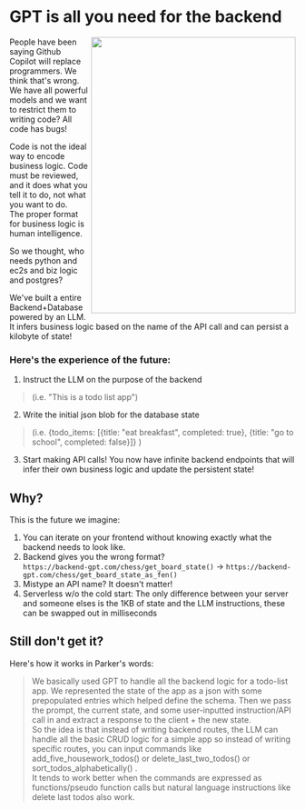 # GPT is all you need for the backend  
<img align="right" src="https://github.com/TheAppleTucker/backend-GPT/blob/main/LLM-IS-BACKEND.jpeg" width=360px height=486px>  

People have been saying Github Copilot will replace programmers. We think that's wrong. We have all powerful models and we want to restrict them to writing code? All code has bugs!

Code is not the ideal way to encode business logic. Code must be reviewed, and it does what you tell it to do, not what you want to do.  
The proper format for business logic is human intelligence.

So we thought, who needs python and ec2s and biz logic and postgres?

We've built a entire Backend+Database powered by an LLM. It infers business logic based on the name of the API call and can persist a kilobyte of state!

### Here's the experience of the future:
1. Instruct the LLM on the purpose of the backend  
> (i.e. "This is a todo list app")
2. Write the initial json blob for the database state  
> (i.e. {todo_items: [{title: "eat breakfast", completed: true}, {title: "go to school", completed: false}]} )
3. Start making API calls! You now have infinite backend endpoints that will infer their own business logic and update the persistent state!
## Why?
This is the future we imagine:
1. You can iterate on your frontend without knowing exactly what the backend needs to look like.
2. Backend gives you the wrong format?  
 `https://backend-gpt.com/chess/get_board_state()` -> `https://backend-gpt.com/chess/get_board_state_as_fen()`
3. Mistype an API name? It doesn't matter!
4. Serverless w/o the cold start: The only difference between your server and someone elses is the 1KB of state and the LLM instructions, these can be swapped out in milliseconds


## Still don't get it?
Here's how it works in Parker's words:

> We basically used GPT to handle all the backend logic for a todo-list app. We represented the state of the app as a json with some prepopulated entries which helped define the schema. Then we pass the prompt, the current state, and some user-inputted instruction/API call in and extract a response to the client + the new state.  
> So the idea is that instead of writing backend routes, the LLM can handle all the basic CRUD logic for a simple app so instead of writing specific routes, you can input commands like add_five_housework_todos() or delete_last_two_todos() or sort_todos_alphabetically() .  
> It tends to work better when the commands are expressed as functions/pseudo function calls but natural language instructions like delete last todos also work.
